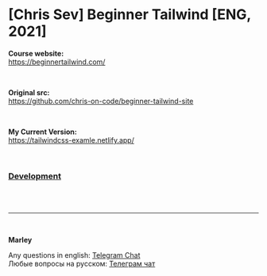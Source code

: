 # [Chris Sev] Beginner Tailwind [ENG, 2021]

**Course website:**  
https://beginnertailwind.com/

<br/>

**Original src:**  
https://github.com/chris-on-code/beginner-tailwind-site

<br/>

**My Current Version:**  
https://tailwindcss-examle.netlify.app/

<br/>

### [Development](./Development.md)

<br/><br/>

---

<br/>

**Marley**

Any questions in english: <a href="https://jsdev.org/chat/">Telegram Chat</a>  
Любые вопросы на русском: <a href="https://jsdev.ru/chat/">Телеграм чат</a>
